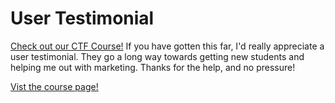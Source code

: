 # User Testimonial

[Check out our CTF Course!](https://academy.hoppersroppers.org/mod/page/view.php?id=977)
If you have gotten this far, I'd really appreciate a user testimonial. They go a long way towards getting new students and helping me out with marketing. Thanks for the help, and no pressure!

[Vist the course page!](https://academy.hoppersroppers.org/mod/page/view.php?id=977)
